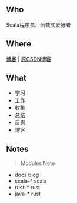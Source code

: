 
## Who

Scala程序员、函数式爱好者

## Where

[博客](https://dreamylost.cn) |
[原CSDN博客](https://blog.csdn.net/qq_34446485) 

## What

* 学习 
* 工作
* 收集 
* 总结 
* 反思 
* 博客

## Notes

> Modules Note

* docs        blog
* scala-*     scala
* rust-*      rust
* java-*      rust